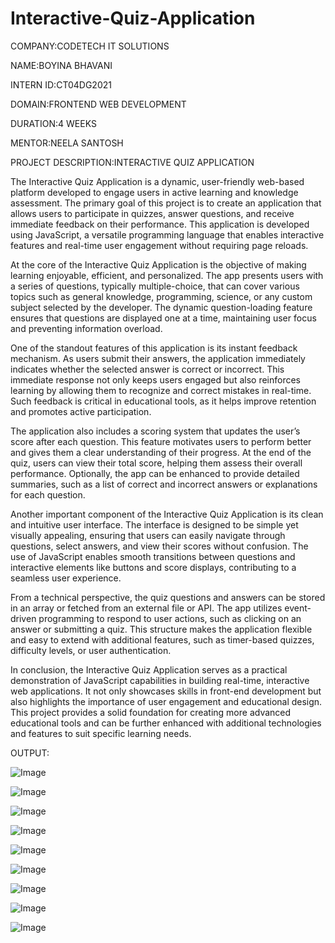 # Interactive-Quiz-Application
COMPANY:CODETECH IT SOLUTIONS

NAME:BOYINA BHAVANI

INTERN ID:CT04DG2021

DOMAIN:FRONTEND WEB DEVELOPMENT

DURATION:4 WEEKS

MENTOR:NEELA SANTOSH

PROJECT DESCRIPTION:INTERACTIVE QUIZ APPLICATION

The Interactive Quiz Application is a dynamic, user-friendly web-based platform developed to engage users in active learning and knowledge assessment. The primary goal of this project is to create an application that allows users to participate in quizzes, answer questions, and receive immediate feedback on their performance. This application is developed using JavaScript, a versatile programming language that enables interactive features and real-time user engagement without requiring page reloads.

At the core of the Interactive Quiz Application is the objective of making learning enjoyable, efficient, and personalized. The app presents users with a series of questions, typically multiple-choice, that can cover various topics such as general knowledge, programming, science, or any custom subject selected by the developer. The dynamic question-loading feature ensures that questions are displayed one at a time, maintaining user focus and preventing information overload.

One of the standout features of this application is its instant feedback mechanism. As users submit their answers, the application immediately indicates whether the selected answer is correct or incorrect. This immediate response not only keeps users engaged but also reinforces learning by allowing them to recognize and correct mistakes in real-time. Such feedback is critical in educational tools, as it helps improve retention and promotes active participation.

The application also includes a scoring system that updates the user’s score after each question. This feature motivates users to perform better and gives them a clear understanding of their progress. At the end of the quiz, users can view their total score, helping them assess their overall performance. Optionally, the app can be enhanced to provide detailed summaries, such as a list of correct and incorrect answers or explanations for each question.

Another important component of the Interactive Quiz Application is its clean and intuitive user interface. The interface is designed to be simple yet visually appealing, ensuring that users can easily navigate through questions, select answers, and view their scores without confusion. The use of JavaScript enables smooth transitions between questions and interactive elements like buttons and score displays, contributing to a seamless user experience.

From a technical perspective, the quiz questions and answers can be stored in an array or fetched from an external file or API. The app utilizes event-driven programming to respond to user actions, such as clicking on an answer or submitting a quiz. This structure makes the application flexible and easy to extend with additional features, such as timer-based quizzes, difficulty levels, or user authentication.

In conclusion, the Interactive Quiz Application serves as a practical demonstration of JavaScript capabilities in building real-time, interactive web applications. It not only showcases skills in front-end development but also highlights the importance of user engagement and educational design. This project provides a solid foundation for creating more advanced educational tools and can be further enhanced with additional technologies and features to suit specific learning needs.

OUTPUT:

![Image](https://github.com/user-attachments/assets/48575877-74b1-4691-98f8-7778111518d9)

![Image](https://github.com/user-attachments/assets/db934aa0-4f89-447b-a51c-3792ef093f3c)

![Image](https://github.com/user-attachments/assets/484ab634-8a1f-49d1-b7b7-be22fbd4196f)

![Image](https://github.com/user-attachments/assets/2513ac88-f4f5-4ce0-960b-ce0acd6bfb26)

![Image](https://github.com/user-attachments/assets/55142698-8e7a-4cf8-9a51-39b83c955bf5)

![Image](https://github.com/user-attachments/assets/2bd3d0de-0473-4ec2-a5ec-6617d67f3524)

![Image](https://github.com/user-attachments/assets/57c69818-6446-4b31-beaf-15643ee3a0e2)

![Image](https://github.com/user-attachments/assets/aeeb2e6f-a631-4613-b250-025a747731ac)

![Image](https://github.com/user-attachments/assets/7153cab1-98eb-425d-8edc-6b453d0e023d)



